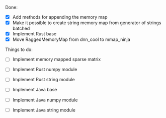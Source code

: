 Done:

- [x] Add methods for appending the memory map
- [x] Make it possible to create string memory map from generator of strings batched
- [x] Implement Rust base
- [x] Move RaggedMemoryMap from dnn_cool to mmap_ninja

Things to do:

- [ ] Implement memory mapped sparse matrix
- [ ] Implement Rust numpy module
- [ ] Implement Rust string module
- [ ] Implement Java base
- [ ] Implement Java numpy module
- [ ] Implement Java string module


